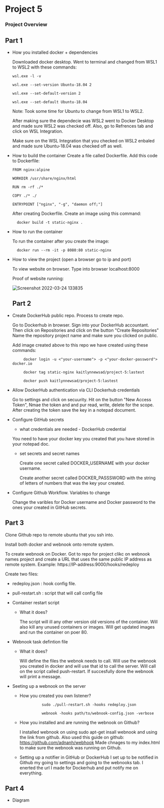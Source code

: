 # Project 5



### Project Overview 

## Part 1

- How you installed docker + dependencies

  Downloaded docker desktop. Went to terminal and changed from WSL1 to WSL2 with these commands:
 
      wsl.exe -l -v
  
      wsl.exe --set-version Ubuntu-18.04 2
  
      wsl.exe --set-default-version 2
  
      wsl.exe --set-default Ubuntu-18.04
      
    Note: Took some time for Ubuntu to change from WSL1 to WSL2.
  
  After making sure the dependecie was WSL2 went to Docker Desktop and made sure WSL2 was checked off. Also, go to Refrences tab and click on WSL Integration.
  
  Make sure on the WSL Integration that you checked on WSL2 enbaled and made sure Ubuntu-18.04 was checked off as well.
  
- How to build the container
  Create a file called Dockerfile. Add this code to Dockerfile:
   
      FROM nginx:alpine

      WORKDIR /usr/share/nginx/html

      RUN rm -rf ./*

      COPY ./* ./

      ENTRYPOINT ["nginx", "-g", "daemon off;"]
    
   After creating Dockerfile. Create an image using this command: 
   
        docker build -t static-nginx . 
  
- How to run the container

  To run the container after you create the image:
  
        docker run --rm -it -p 8080:80 static-nginx

- How to view the project (open a browser go to ip and port)

  To view website on browser. Type into browser localhost:8000
  
  Proof of website running: 
  
  ![Screenshot 2022-03-24 133835](https://user-images.githubusercontent.com/56359938/159978541-7a28b342-98c8-4089-96b2-59732ccc1805.png)
  
  ## Part 2
  
 - Create DockerHub public repo. Process to create repo.
 
      Go to Dockerhub in browser. Sign into your DockerHub accountant. Then click on Repositories and click on the button "Create Repositories" Name the      repository project name and make sure you clicked on public. 
      
    Add image created above to this repo we have created using these commands:
    
            docker login -u <"your-username"> -p <"your-docker-password"> docker.io
    
            docker tag static-nginx kaitlynnewsad/project-5:lastest
            
            docker push kaitlynnewsad/project-5:lastest
    


- Allow DockerHub authentication via CLI Dockerhub credentials
 
     Go to settings and click on secuurity. Hit on the button "New Access Token", Nmae the token and and pur read, write, delete for the scope. After creating the token save the key in a notepad document. 

 - Configure GitHub secrets
      - what credentials are needed - DockerHub credential
     
      You need to have your docker key you created that you have stored in your notepad doc.
      
     
      - set secrets and secret names
      
        Create one secret called DOCKER_USERNAME with your docker username.
        
        Create another secret called DOCKER_PASSSWORD with the string of letters of numbers that was the key your created.

 - Configure Github Workflow. Variables to change
 
    Change the varibles for Docker username and Docker password to the ones your created in GitHub secrets.
    

## Part 3
Clone Github repo to remote ubuntu that you ssh into. 

Install both docker and webnook onto remote system. 

To create webnook on Docker. Got to repo for project clikc on webnook names project and create a URL that uses the 
same public IP address as remote system. Example: https://IP-address:9000/hooks/redeploy

Create two files:

  - redeploy.json : hook config file. 
  - pull-restart.sh : script that will call config file

- Container restart script
    - What it does?
    
      The script will ill any other version old versions of the container. 
      Will also kill any unused containers or images.
      Will get updated images and run the container on poer 80.

- Webnook task defintion file
    - What it does?
    
      Will define the files the webnok needs to call.
      Will use the webnook you created in docker and will use that id to call the server.
      Will call on the script called push-restart.
      If succesfully done the webnook will print a message.

- Seeting up a webnook on the server
    - How you created you own listener?
    
                    sudo ./pull-restart.sh -hooks redeploy.json
                    
                    webnook -hooks path/to/webnook-config.json -verbose
                
    - How you installed and are running the webnook on Github?
    
      I installed webnook on using sudo apt-get insall webnook and using the link from github. 
      Also used this guide on github: https://github.com/adnanh/webhook
      Made chnages to my index.html to make sure the webnook was running on Github. 
      
    - Setting up a notifier in GitHub or DockerHub
      I set up to be notified in Github my going to settings and going to the webnooks tab.
      I enerted the url I made for Dockerhub and put notify me on everything. 

## Part 4
- Diagram 




